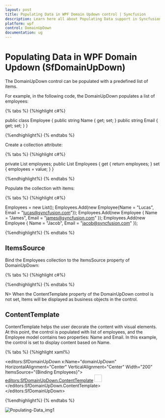 ```yaml
---
layout: post
title: Populating Data in WPF Domain Updown control | Syncfusion
description: Learn here all about Populating Data support in Syncfusion WPF Domain Updown (SfDomainUpDown) control and more.
platform: wpf
control: DomainUpDown
documentation: ug
---
```


# Populating Data in WPF Domain Updown (SfDomainUpDown)

The DomainUpDown control can be populated with a predefined list of items. 

For example, in the following code, the DomainUpDown populates a list of employees:

{% tabs %}
{%highlight c#%}

public class Employee
{
    public string Name { get; set; }
    public string Email { get; set; }
}

{%endhighlight%}
{% endtabs %}

Create a collection attribute:

{% tabs %}
{%highlight c#%}

private List<Employee> employees;
public List<Employee> Employees
{
    get { return employees; }
    set { employees = value; }
}

{%endhighlight%}
{% endtabs %}

Populate the collection with items:

{% tabs %}
{%highlight c#%}

Employees = new List<Employee>();
Employees.Add(new Employee{Name = "Lucas", Email = "lucas@syncfusion.com"});
Employees.Add(new Employee { Name = "James", Email = "james@syncfusion.com" });
Employees.Add(new Employee { Name = "Jacob", Email = "jacob@syncfusion.com" });

{%endhighlight%}
{% endtabs %}

## ItemsSource

Bind the Employees collection to the ItemsSource property of DomainUpDown:

{% tabs %}
{%highlight c#%}

<Page xmlns:editors="clr-namespace:Syncfusion.Windows.Controls.Input;assembly=Syncfusion.SfInput.Wpf">
<Grid>
<editors:SfDomainUpDown x:Name="domainUpDown"
                       HorizontalAlignment="Center"
                       VerticalAlignment="Center"
                       Width="200"
                      ItemsSource="{Binding Employees}" >           
</editors:SfDomainUpDown>
</Grid>
</Page>

{%endhighlight%}
{% endtabs %}

N> When the ContentTemplate property of the DomainUpDown control is not set, Items will be displayed as business objects in the control.

## ContentTemplate

ContentTemplate helps the user decorate the content with visual elements. At this point, the control is populated with list of employees, and the Employee model contains two properties: Name and Email. In this example, the control is set to display content based on Name.

{% tabs %}
{%highlight xaml%}

<editors:SfDomainUpDown x:Name="domainUpDown"
                       HorizontalAlignment="Center"
                       VerticalAlignment="Center"
                       Width="200"
                      ItemsSource="{Binding Employees}">
<editors:SfDomainUpDown.ContentTemplate>
<DataTemplate>
<StackPanel Orientation="Horizontal">
<Image Height="24" Width="24" Source="Image.png"/>
<TextBlock Text="{Binding Name}"/>
</StackPanel>
</DataTemplate>
</editors:SfDomainUpDown.ContentTemplate>
</editors:SfDomainUpDown>

{%endhighlight%}
{% endtabs %}

![Populating-Data_img1](Populating-Data_images/Populating-Data_img1.png)
